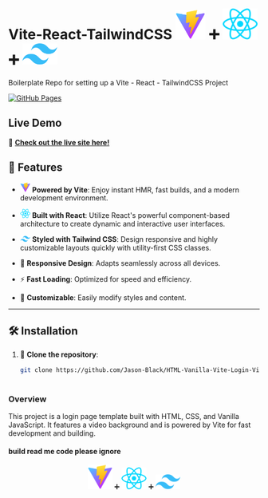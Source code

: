 # Vite-React-TailwindCSS <span align="center">   <img src="vitelogo.svg" alt="Vite Logo" width="60"/> ➕   <img src="react.svg" alt="React Logo" width="70"/> ➕   <img src="tailwind.svg" alt="Tailwind CSS Logo" width="70"/></span>
Boilerplate Repo for setting up a Vite - React - TailwindCSS Project

[![GitHub Pages](https://img.shields.io/badge/GitHub-Pages-blue)](https://jason-black.github.io/Vite-Tailwind-React-Portfolio2/)

## Live Demo

🚀 **[Check out the live site here!](https://jason-black.github.io/Vite-Tailwind-React-Portfolio2/)**


## 🌟 Features

- <img src="vitelogo.svg" alt="Vite Logo" width="20"/> **Powered by Vite**: Enjoy instant HMR, fast builds, and a modern development environment.
- <img src="react.svg" alt="Vite Logo" width="20"/> **Built with React**: Utilize React's powerful component-based architecture to create dynamic and interactive user interfaces.
-  <img src="tailwind.svg" alt="Vite Logo" width="20"/> **Styled with Tailwind CSS**: Design responsive and highly customizable layouts quickly with utility-first CSS classes.

  
- 📱 **Responsive Design**: Adapts seamlessly across all devices.
- ⚡ **Fast Loading**: Optimized for speed and efficiency.
- 🎨 **Customizable**: Easily modify styles and content.

---


## 🛠️ Installation

1. 🔗 **Clone the repository**:
   ```bash
   git clone https://github.com/Jason-Black/HTML-Vanilla-Vite-Login-VideoBG.git



### Overview

This project is a login page template built with HTML, CSS, and Vanilla JavaScript. It features a video background and is powered by Vite for fast development and building.


#### build read me code please ignore


<p align="center">
  <img src="vitelogo.svg" alt="Vite Logo" width="50"/> ➕ 
  <img src="react.svg" alt="React Logo" width="50"/> ➕ 
  <img src="tailwind.svg" alt="Tailwind CSS Logo" width="50"/>
</p>
